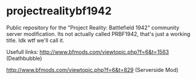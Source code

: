 # projectrealitybf1942
Public repository for the "Project Reality: Battlefield 1942" community server modification. Its not actually called PRBF1942, that's just a working title. Idk wtf we'll call it.


Usefull links:
http://www.bfmods.com/viewtopic.php?f=6&t=1563 (Deathbubble)

http://www.bfmods.com/viewtopic.php?f=6&t=829  (Serverside Mod)
